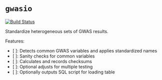 # `gwasio`

[![Build Status](https://travis-ci.com/aaronwolen/gwasio.svg?token=xDWxPwq1qqHNdH2Sx9RN&branch=master)](https://travis-ci.com/aaronwolen/gwasio)

Standardize heterogeneous sets of GWAS results.

Features:

- [ ]: Detects common GWAS variables and applies standardized names
- [ ]: Sanity checks for common variables
- [ ]: Calculates and records checksums
- [ ]: Optional adjusts for multiple testing
- [ ]: Optionally outputs SQL script for loading table
